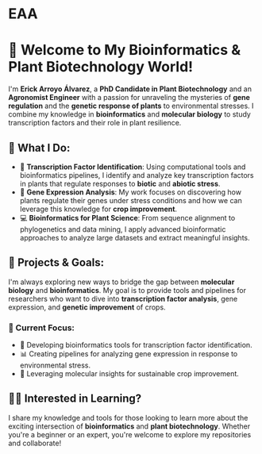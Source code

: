 # EAA
# 👋 Welcome to My Bioinformatics & Plant Biotechnology World!

I'm **Erick Arroyo Álvarez**, a **PhD Candidate in Plant Biotechnology** and an **Agronomist Engineer** with a passion for unraveling the mysteries of **gene regulation** and the **genetic response of plants** to environmental stresses. I combine my knowledge in **bioinformatics** and **molecular biology** to study transcription factors and their role in plant resilience.

## 🔬 What I Do:
- 🌱 **Transcription Factor Identification**: Using computational tools and bioinformatics pipelines, I identify and analyze key transcription factors in plants that regulate responses to **biotic** and **abiotic stress**.
- 🧬 **Gene Expression Analysis**: My work focuses on discovering how plants regulate their genes under stress conditions and how we can leverage this knowledge for **crop improvement**.
- 💻 **Bioinformatics for Plant Science**: From sequence alignment to phylogenetics and data mining, I apply advanced bioinformatic approaches to analyze large datasets and extract meaningful insights.

## 🚀 Projects & Goals:
I'm always exploring new ways to bridge the gap between **molecular biology** and **bioinformatics**. My goal is to provide tools and pipelines for researchers who want to dive into **transcription factor analysis**, gene expression, and **genetic improvement** of crops.

### 🌟 Current Focus:
- 🧠 Developing bioinformatics tools for transcription factor identification.
- 📊 Creating pipelines for analyzing gene expression in response to environmental stress.
- 🚜 Leveraging molecular insights for sustainable crop improvement.

## 👨‍🏫 Interested in Learning?
I share my knowledge and tools for those looking to learn more about the exciting intersection of **bioinformatics** and **plant biotechnology**. Whether you're a beginner or an expert, you're welcome to explore my repositories and collaborate!
